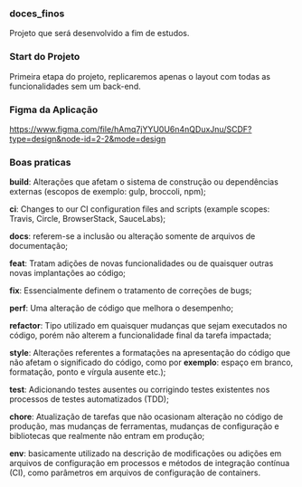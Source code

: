 ### doces_finos

Projeto que será desenvolvido a fim de estudos.

### Start do Projeto

Primeira etapa do projeto, replicaremos apenas o layout com todas as funcionalidades sem um back-end.

### Figma da Aplicação

https://www.figma.com/file/hAmq7jYYU0U6n4nQDuxJnu/SCDF?type=design&node-id=2-2&mode=design

### Boas praticas

**build**: Alterações que afetam o sistema de construção ou dependências externas (escopos de exemplo: gulp, broccoli, npm);

**ci**: Changes to our CI configuration files and scripts (example scopes: Travis, Circle, BrowserStack, SauceLabs);

**docs**: referem-se a inclusão ou alteração somente de arquivos de documentação;

**feat**: Tratam adições de novas funcionalidades ou de quaisquer outras novas implantações ao código;

**fix**: Essencialmente definem o tratamento de correções de bugs;

**perf**: Uma alteração de código que melhora o desempenho;

**refactor**: Tipo utilizado em quaisquer mudanças que sejam executados no código, porém não alterem a funcionalidade final da tarefa impactada;

**style**: Alterações referentes a formatações na apresentação do código que não afetam o significado do código, como por **exemplo**: espaço em branco, formatação, ponto e vírgula ausente etc.);

**test**: Adicionando testes ausentes ou corrigindo testes existentes nos processos de testes automatizados (TDD);

**chore**: Atualização de tarefas que não ocasionam alteração no código de produção, mas mudanças de ferramentas, mudanças de configuração e bibliotecas que realmente não entram em produção;

**env**: basicamente utilizado na descrição de modificações ou adições em arquivos de configuração em processos e métodos de integração contínua (CI), como parâmetros em arquivos de configuração de containers.
